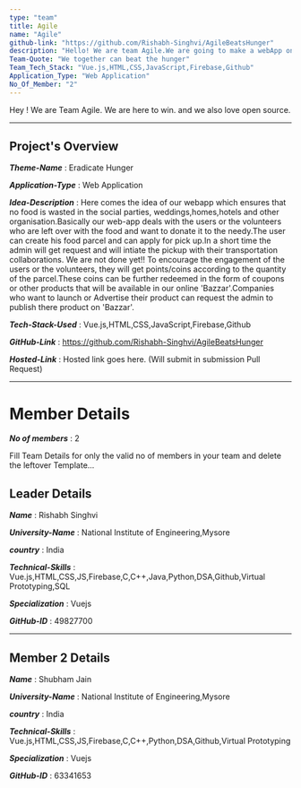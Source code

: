 ```yaml
---
type: "team"                                                        
title: Agile
name: "Agile"
github-link: "https://github.com/Rishabh-Singhvi/AgileBeatsHunger"
description: "Hello! We are team Agile.We are going to make a webApp on 'Eradicate Hunger'.Our webApp name is 'AgileBeatHunger'"
Team-Quote: "We together can beat the hunger"
Team_Tech_Stack: "Vue.js,HTML,CSS,JavaScript,Firebase,Github"
Application_Type: "Web Application"
No_Of_Member: "2"
---
```


Hey ! We are Team Agile. We are here to win. and we also love open source.

---

## Project's Overview

_**Theme-Name**_ : Eradicate Hunger

_**Application-Type**_ :   Web Application

_**Idea-Description**_ :    Here comes the idea of our webapp which ensures that no food is wasted in the social parties,
                            weddings,homes,hotels and other organisation.Basically our web-app deals with the users or the 
                            volunteers who are left over with the food and want to donate it to the needy.The user can create
                            his food parcel and can apply for pick up.In a short time the admin will get request and will
                            intiate the pickup with their transportation collaborations.
                            We are not done yet!!
                            To encourage the engagement of the users or the volunteers, they will get points/coins according 
                            to the quantity of the parcel.These coins can be further redeemed in the form of coupons or other 
                            products that will be available in our online 'Bazzar'.Companies who want to launch or Advertise their product can request the admin to publish there product on 'Bazzar'.

_**Tech-Stack-Used**_ :    Vue.js,HTML,CSS,JavaScript,Firebase,Github

_**GitHub-Link**_ :   https://github.com/Rishabh-Singhvi/AgileBeatsHunger

_**Hosted-Link**_ :    Hosted link goes here. (Will submit in submission Pull Request)

---

# Member Details

_**No of members**_ : 2

Fill Team Details for only the valid no of members in your team and delete the leftover Template...

## Leader Details

_**Name**_ : Rishabh Singhvi

_**University-Name**_ : National Institute of Engineering,Mysore

_**country**_ : India
 
_**Technical-Skills**_ : Vue.js,HTML,CSS,JS,Firebase,C,C++,Java,Python,DSA,Github,Virtual Prototyping,SQL

_**Specialization**_ : Vuejs

_**GitHub-ID**_ :  49827700

---

## Member 2 Details

_**Name**_ : Shubham Jain

_**University-Name**_ : National Institute of Engineering,Mysore

_**country**_ : India
 
_**Technical-Skills**_ : Vue.js,HTML,CSS,JS,Firebase,C,C++,Python,DSA,Github,Virtual Prototyping

_**Specialization**_ : Vuejs

_**GitHub-ID**_ :  63341653
 


